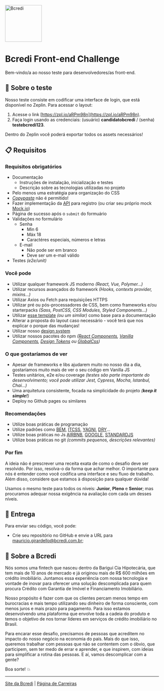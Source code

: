 <img src="logo.svg" width="120" alt="Bcredi">

# Bcredi Front-end Challenge

Bem-vindo/a ao nosso teste para desenvolvedores/as front-end.  

## :scroll: Sobre o teste
Nosso teste consiste em codificar uma interface de login, que está disponível no Zeplin. Para acessar o layout:

1. Acesse o link [https://zpl.io/aRPm98n](https://zpl.io/aRPm98n).
2. Faça login usando as credenciais: (usuário) **candidatobcredi** / (senha) **testebcredi123**.

Dentro do Zeplin você poderá exportar todos os assets necessários!


## :clipboard: Requisitos

### Requisitos obrigatórios
* Documentação
  * Instruções de instalação, inicialização e testes
  * Descrição sobre as tecnologias utilizadas no projeto
* Pelo menos uma estratégia para organização do CSS
* [_Copypasta_](https://pt.wikipedia.org/wiki/Copypasta) não é permitido!
* Fazer implementaçāo da [API](https://reqres.in/) para registro (ou criar seu próprio mock [Mock.io](https://mocki.io/fake-json-api))
* Página de sucesso após o `submit` do formuário
* Validações no formulário
  * Senha
    * Min 6
    * Máx 18
    * Caractéres especiais, números e letras
  * E-mail
    * Não pode ser em branco
    * Deve ser um e-mail válido
* Testes _(e2e/unit)_


### Você pode
* Utilizar qualquer framework JS moderno _(React, Vue, Polymer...)_
* Utilizar recursos avançados do framework _(Hooks, contexts provider, mixins…)_
* Utilizar Axios ou Fetch para requisiçōes HTTPS
* Utilizar pré ou pós-processadores de CSS, bem como frameworks e/ou starterpacks _(Sass, PostCSS, CSS Modules, Styled Components...)_
* Utilizar [esse template](https://github.com/elsewhencode/project-guidelines/blob/master/README.sample.md) _(ou um similar)_ como base para a documentação
* Alterar a proposta do layout caso necessário - você terá que nos explicar o porque das mudanças!
* Utilizar nosso [design system](https://design.bcredi.com.br/)
* Utilizar nossos pacotes do npm _([React Components](https://www.npmjs.com/package/@bcredi/react-components), [Vanilla Components](https://www.npmjs.com/package/@bcredi/vanilla-components), [Design Tokens](https://www.npmjs.com/package/@bcredi/design-tokens) ou [GlobalCss](https://www.npmjs.com/package/@bcredi/global-css))_


### O que gostaríamos de ver
* Apesar de frameworks e libs ajudarem muito no nosso dia a dia, gostaríamos muito mais de ver o seu código em Vanilla JS
* Testes unitários, e2e e/ou coverage _(testes são parte importante do desenvolvimento; você pode utilizar Jest, Cypress, Mocha, Istanbul, Chai...)_
* Uma arquitetura consistente, focada na simplicidade do projeto _(**keep it simple!**)_
* Deploy no Github pages ou similares

### Recomendações
* Utilize boas práticas de programação
* Utilize padrões como [BEM](http://getbem.com/), [ITCSS](https://www.xfive.co/blog/itcss-scalable-maintainable-css-architecture/), [YAGNI](https://en.wikipedia.org/wiki/You_aren%27t_gonna_need_it), [DRY](https://en.wikipedia.org/wiki/Don%27t_repeat_yourself)...
* Utilize boas práticas no Js [AIRBNB](https://github.com/airbnb/javascript), [GOOGLE](https://google.github.io/styleguide/jsguide.html), [STANDARDJS](https://standardjs.com/)
* Utilize boas práticas no git _(commits pequenos, descrições relevantes)_


### Por fim
A ideia não é prescrever uma receita exata de como o desafio deve ser resolvido. Por isso, resolva-o da forma que achar melhor. O importante para nós é entender como você codifica uma interface e seu fluxo de trabalho. Além disso, considere que estamos à disposição para qualquer dúvida!

Usamos o mesmo teste para todos os níveis: **Junior**, **Pleno** e **Senior**; mas procuramos adequar nossa exigência na avaliação com cada um desses níveis.


## :rocket: Entrega
Para enviar seu código, você pode:

* Crie seu repositório no GitHub e envie a URL para [mauricio.girardello@bcredi.com.br](mailto:mauricio.girardello@bcredi.com.br);


## :busts_in_silhouette: Sobre a Bcredi
Nós somos uma fintech que nasceu dentro da Barigui Cia Hipotecária, que tem mais de 10 anos de mercado e já originou mais de R$ 600 milhões em crédito imobiliário. Juntamos essa experiência com nossa tecnologia e vontade de inovar para oferecer uma solução descomplicada para quem procura Crédito com Garantia de Imóvel e Financiamento Imobiliário. 

Nosso propósito é fazer com que os clientes percam menos tempo em burocracias e mais tempo utilizando seu dinheiro de forma consciente, com menos juros e mais prazo para pagamento. Para isso estamos desenvolvendo uma plataforma que envolve toda a cadeia do produto e temos o objetivo de nos tornar líderes em serviços de crédito imobiliário no Brasil.

Para encarar esse desafio, precisamos de pessoas que acreditem no impacto do nosso negócio na economia do país. Mais do que isso, queremos trabalhar com pessoas que não se contentem com o óbvio, que participem, sem ter medo de errar e aprender, e que inspirem, com ideias para simplificar a rotina das pessoas. E aí, vamos descomplicar com a gente?  

Boa sorte! :boom:

---

[Site da Bcredi](https://bcredi.com.br) | [Página de Carreiras](https://bcredi.gupy.io/)
